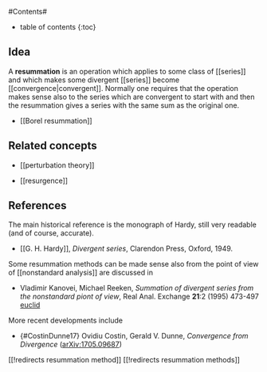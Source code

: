 
#Contents#
* table of contents
{:toc}

## Idea

A __resummation__ is an operation which applies to some class of [[series]] and which makes some divergent [[series]] become [[convergence|convergent]]. 
Normally one requires that the operation makes sense also to the series which are convergent to start with and then the resummation gives a series with the same sum as the original one.

* [[Borel resummation]]

## Related concepts

* [[perturbation theory]]

* [[resurgence]]

## References

The main historical reference is the monograph of Hardy, still very readable (and of course, accurate).

* [[G. H. Hardy]], _Divergent series_, Clarendon Press, Oxford, 1949.

Some resummation methods can be made sense also from the point of view of [[nonstandard analysis]] are discussed in

* Vladimir Kanovei, Michael Reeken, _Summation of divergent series from the nonstandard piont of view_, Real Anal. Exchange __21__:2 (1995) 473-497 [euclid](http://projecteuclid.org/euclid.rae/1339694079)

More recent developments include

* {#CostinDunne17} Ovidiu Costin, Gerald V. Dunne, _Convergence from Divergence_ ([arXiv:1705.09687](https://arxiv.org/abs/1705.09687))

[[!redirects resummation method]]
[[!redirects resummation methods]]